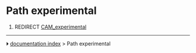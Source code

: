 # Path experimental
1.  REDIRECT [CAM_experimental](CAM_experimental.md)



---
⏵ [documentation index](../README.md) > Path experimental
